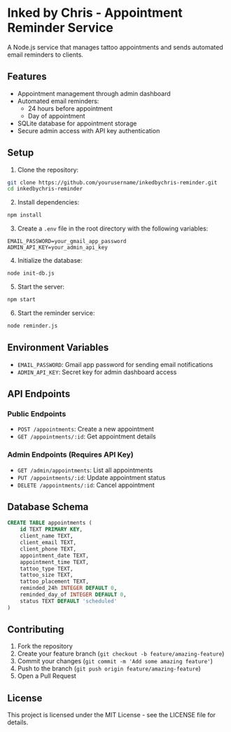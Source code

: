 # Inked by Chris - Appointment Reminder Service

A Node.js service that manages tattoo appointments and sends automated email reminders to clients.

## Features

- Appointment management through admin dashboard
- Automated email reminders:
  - 24 hours before appointment
  - Day of appointment
- SQLite database for appointment storage
- Secure admin access with API key authentication

## Setup

1. Clone the repository:
```bash
git clone https://github.com/yourusername/inkedbychris-reminder.git
cd inkedbychris-reminder
```

2. Install dependencies:
```bash
npm install
```

3. Create a `.env` file in the root directory with the following variables:
```env
EMAIL_PASSWORD=your_gmail_app_password
ADMIN_API_KEY=your_admin_api_key
```

4. Initialize the database:
```bash
node init-db.js
```

5. Start the server:
```bash
npm start
```

6. Start the reminder service:
```bash
node reminder.js
```

## Environment Variables

- `EMAIL_PASSWORD`: Gmail app password for sending email notifications
- `ADMIN_API_KEY`: Secret key for admin dashboard access

## API Endpoints

### Public Endpoints

- `POST /appointments`: Create a new appointment
- `GET /appointments/:id`: Get appointment details

### Admin Endpoints (Requires API Key)

- `GET /admin/appointments`: List all appointments
- `PUT /appointments/:id`: Update appointment status
- `DELETE /appointments/:id`: Cancel appointment

## Database Schema

```sql
CREATE TABLE appointments (
    id TEXT PRIMARY KEY,
    client_name TEXT,
    client_email TEXT,
    client_phone TEXT,
    appointment_date TEXT,
    appointment_time TEXT,
    tattoo_type TEXT,
    tattoo_size TEXT,
    tattoo_placement TEXT,
    reminded_24h INTEGER DEFAULT 0,
    reminded_day_of INTEGER DEFAULT 0,
    status TEXT DEFAULT 'scheduled'
)
```

## Contributing

1. Fork the repository
2. Create your feature branch (`git checkout -b feature/amazing-feature`)
3. Commit your changes (`git commit -m 'Add some amazing feature'`)
4. Push to the branch (`git push origin feature/amazing-feature`)
5. Open a Pull Request

## License

This project is licensed under the MIT License - see the LICENSE file for details.
